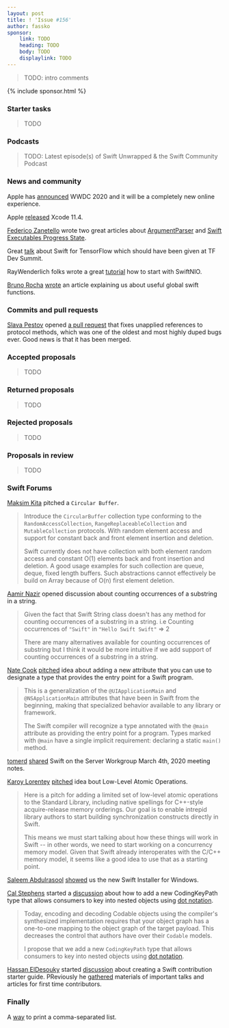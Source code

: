 ```yaml
---
layout: post
title: ! 'Issue #156'
author: fassko
sponsor:
    link: TODO
    heading: TODO
    body: TODO
    displaylink: TODO
---
```


> TODO: intro comments

<!--excerpt-->

{% include sponsor.html %}

### Starter tasks

> TODO

### Podcasts

> TODO: Latest episode(s) of Swift Unwrapped & the Swift Community Podcast

### News and community

Apple has [announced](https://developer.apple.com/wwdc20/) WWDC 2020 and it will be a completely new online experience.

Apple [released](https://developer.apple.com/documentation/xcode_release_notes/xcode_11_4_release_notes) Xcode 11.4.

[Federico Zanetello](https://twitter.com/zntfdr) wrote two great articles about [ArgumentParser](https://www.fivestars.blog/code/a-look-into-argument-parser.html) and [Swift Executables Progress State](https://www.fivestars.blog/code/executables-progress.html).

Great [talk](https://drive.google.com/file/d/1gI6Zk2jS0-MNkckYBnRFNtVCHoGKHWct/view) about Swift for TensorFlow which should have been given at TF Dev Summit.

RayWenderlich folks wrote a great [tutorial](https://www.raywenderlich.com/8016626-swiftnio-tutorial-practical-guide-for-asynchronous-problems) how to start with SwiftNIO.

[Bruno Rocha](https://twitter.com/rockbruno_) [wrote](https://swiftrocks.com/useful-global-swift-functions.html) an article  explaining us about useful global swift functions.


### Commits and pull requests

[Slava Pestov](https://twitter.com/slava_pestov) opened [a pull request](https://github.com/apple/swift/pull/28698) that fixes unapplied references to protocol methods, which was one of the oldest and most highly duped bugs ever. Good news is that it has been merged.


### Accepted proposals

> TODO

### Returned proposals

> TODO

### Rejected proposals

> TODO

### Proposals in review

> TODO

### Swift Forums

[Maksim Kita](https://github.com/kitaisreal) pitched a `Circular Buffer`.

> Introduce the `CircularBuffer` collection type conforming to the `RandomAccessCollection`,
`RangeReplaceableCollection` and `MutableCollection` protocols. With random element
access and support for constant back and front element insertion and deletion.
> 
> Swift currently does not have collection with both element random access
and constant O(1) elements back and front insertion and deletion. A good
usage examples for such collection are queue, deque, fixed length buffers.
Such abstractions cannot effectively be build on Array because of O(n) first element deletion.

[Aamir Nazir](https://forums.swift.org/u/aamir-nazir) opened discussion about counting occurrences of a substring in a string.

> Given the fact that Swift String class doesn't has any method for counting occurrences of a substring in a string. i.e
> Counting occurrences of `"Swift"` in `"Hello Swift Swift"` => 2
> 
> There are many alternatives available for counting occurrences of substring but I think it would be more intuitive if we add support of counting occurrences of a substring in a string.

[Nate Cook](https://twitter.com/nnnnnnnn) [pitched](https://forums.swift.org/t/main-type-based-program-execution/34624) idea about adding a new attribute that you can use to designate a type that provides the entry point for a Swift program.

> This is a generalization of the `@UIApplicationMain` and `@NSApplicationMain` attributes that have been in Swift from the beginning, making that specialized behavior available to any library or framework.
> 
> The Swift compiler will recognize a type annotated with the `@main` attribute as providing the entry point for a program. Types marked with `@main` have a single implicit requirement: declaring a static `main()` method.

[tomerd](https://forums.swift.org/u/tomerd) [shared](https://forums.swift.org/t/march-4th-2020/34617) Swift on the Server Workgroup March 4th, 2020 meeting notes.

[Karoy Lorentey](https://twitter.com/lorentey) [pitched](https://forums.swift.org/t/low-level-atomic-operations/34683) idea bout Low-Level Atomic Operations.

>Here is a pitch for adding a limited set of low-level atomic operations to the Standard Library, including native spellings for C++-style acquire-release memory orderings. Our goal is to enable intrepid library authors to start building synchronization constructs directly in Swift.
> 
> This means we must start talking about how these things will work in Swift -- in other words, we need to start working on a concurrency memory model. Given that Swift already interoperates with the C/C++ memory model, it seems like a good idea to use that as a starting point.

[Saleem Abdulrasool](https://twitter.com/compnerd) [showed](https://forums.swift.org/t/new-swift-installer-for-windows/34692) us the new Swift Installer for Windows.

[Cal Stephens](https://forums.swift.org/u/cal) started a [discussion](https://forums.swift.org/t/codingkeypath-add-support-for-encoding-and-decoding-nested-objects-with-dot-notation/34710) about how to add a new CodingKeyPath type that allows consumers to key into nested objects using [dot notation](https://developer.apple.com/documentation/objectivec/nsobject/1416468-value).

>Today, encoding and decoding Codable objects using the compiler's synthesized implementation requires that your object graph has a one-to-one mapping to the object graph of the target payload. This decreases the control that authors have over their `Codable` models.
> 
> I propose that we add a new `CodingKeyPath` type that allows consumers to key into nested objects using [dot notation](https://developer.apple.com/documentation/objectivec/nsobject/1416468-value).

[Hassan ElDesouky](https://forums.swift.org/u/HassanElDesouky) started [discussion](https://forums.swift.org/t/contribution-starter-guide/34747) about creating a Swift contribution starter guide. PReviously he [gathered](https://forums.swift.org/t/important-talks-and-articles-for-first-time-swift-contributors/34537) materials of important talks and articles for first time contributors.


### Finally

A [way](https://twitter.com/jckarter/status/1238669170767585280) to print a comma-separated list.

